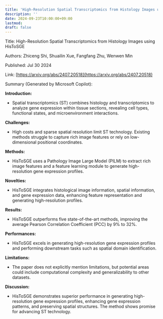 ```yaml
---
title: 'High-Resolution Spatial Transcriptomics from Histology Images using HisToSGE'
description: ''
date: 2024-09-23T10:00:00+09:00
lastmod: 
draft: false
---
```


Title: High-Resolution Spatial Transcriptomics from Histology Images using HisToSGE

Authors: Zhiceng Shi, Shuailin Xue, Fangfang Zhu, Wenwen Min

Published: Jul 30 2024

Link: [https://arxiv.org/abs/2407.20518](https://arxiv.org/abs/2407.20518)

Summary (Generated by Microsoft Copilot):

**Introduction:**
- Spatial transcriptomics (ST) combines histology and transcriptomics to analyze gene expression within tissue sections, revealing cell types, functional states, and microenvironment interactions.

**Challenges:**
- High costs and sparse spatial resolution limit ST technology. Existing methods struggle to capture rich image features or rely on low-dimensional positional coordinates.

**Methods:**
- HisToSGE uses a Pathology Image Large Model (PILM) to extract rich image features and a feature learning module to generate high-resolution gene expression profiles.

**Novelties:**
- HisToSGE integrates histological image information, spatial information, and gene expression data, enhancing feature representation and generating high-resolution profiles.

**Results:**
- HisToSGE outperforms five state-of-the-art methods, improving the average Pearson Correlation Coefficient (PCC) by 9% to 32%.

**Performances:**
- HisToSGE excels in generating high-resolution gene expression profiles and performing downstream tasks such as spatial domain identification.

**Limitations:**
- The paper does not explicitly mention limitations, but potential areas could include computational complexity and generalizability to other datasets.

**Discussion:**
- HisToSGE demonstrates superior performance in generating high-resolution gene expression profiles, enhancing gene expression patterns, and preserving spatial structures. The method shows promise for advancing ST technology.
